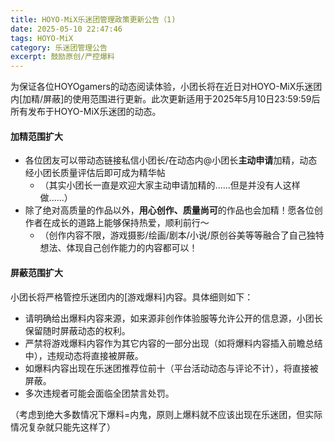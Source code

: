 ```yaml
---
title: HOYO-MiX乐迷团管理政策更新公告（1)
date: 2025-05-10 22:47:46
tags: HOYO-MiX
category: 乐迷团管理公告
excerpt: 鼓励原创/严控爆料
---
```

为保证各位HOYOgamers的动态阅读体验，小团长将在近日对HOYO-MiX乐迷团内[加精/屏蔽]的使用范围进行更新。此次更新适用于2025年5月10日23:59:59后所有发布于HOYO-MiX乐迷团的动态。

#### 加精范围扩大

+ 各位团友可以带动态链接私信小团长/在动态内@小团长**主动申请**加精，动态经小团长质量评估后即可成为精华帖
    + （其实小团长一直是欢迎大家主动申请加精的......但是并没有人这样做......）
+ 除了绝对高质量的作品以外，**用心创作、质量尚可**的作品也会加精！愿各位创作者在成长的道路上能够保持热爱，顺利前行～
    + （创作内容不限，游戏摄影/绘画/剧本/小说/原创谷美等等融合了自己独特想法、体现自己创作能力的内容都可以！

#### 屏蔽范围扩大

小团长将严格管控乐迷团内的[游戏爆料]内容。具体细则如下：
+ 请明确给出爆料内容来源，如来源非创作体验服等允许公开的信息源，小团长保留随时屏蔽动态的权利。
+ 严禁将游戏爆料内容作为其它内容的一部分出现（如将爆料内容插入前瞻总结中），违规动态将直接被屏蔽。
+ 如爆料内容出现在乐迷团推荐位前十（平台活动动态与评论不计），将直接被屏蔽。
+ 多次违规者可能会面临全团禁言处罚。

（考虑到绝大多数情况下爆料=内鬼，原则上爆料就不应该出现在乐迷团，但实际情况复杂就只能先这样了）
